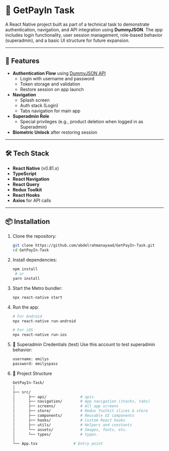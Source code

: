 # 💸 GetPayIn Task

A React Native project built as part of a technical task to demonstrate authentication, navigation, and API integration using **DummyJSON**. The app includes login functionality, user session management, role-based behavior (superadmin), and a basic UI structure for future expansion.

---

## 🚀 Features

- **Authentication Flow** using [DummyJSON API](https://dummyjson.com/docs/auth)
  - Login with username and password
  - Token storage and validation
  - Restore session on app launch
- **Navigation**
  - Splash screen
  - Auth stack (Login)
  - Tabs navigation for main app
- **Superadmin Role**
  - Special privileges (e.g., product deletion when logged in as Superadmin)
- **Biometric Unlock** after restoring session

---

## 🛠️ Tech Stack

- **React Native** (v0.81.x)
- **TypeScript**
- **React Navigation**
- **React Query**
- **Redux Toolkit**
- **React Hooks**
- **Axios** for API calls

---

## 📦 Installation

1. Clone the repository:

   ```bash
   git clone https://github.com/abdelrahmanayaad/GetPayIn-Task.git
   cd GetPayIn-Task
   ```

2. Install dependencies:

   ```bash
   npm install
    # or
   yarn install
   ```

3. Start the Metro bundler:

   ```bash
   npx react-native start
   ```

4. Run the app:

   ```bash
   # For Android
   npx react-native run-android

   # For iOS
   npx react-native run-ios
   ```

5. 🔑 Superadmin Credentials (test)
   Use this account to test superadmin behavior:

   ```bash
   username: emilys
   password: emilyspass
   ```

6. 📁 Project Structure

   ```bash
   GetPayIn-Task/
   │
   ├── src/
   │      ├── api/               # apis
   │      ├── navigation/        # App navigation (stacks, tabs)
   │      ├── screens/           # All app screens
   │      ├── store/             # Redux Toolkit slices & store
   │      ├── components/        # Reusable UI components
   │      ├── hooks/             # Custom React hooks
   │      ├── utils/             # Helpers and constants
   │      └── assets/            # Images, fonts, etc.
   │      └── types/             # types.
   │
   └── App.tsx                # Entry point
   ```
